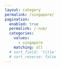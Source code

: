 ```yaml
---
layout: category
permalink: /singapore/
pagination: 
  enabled: true
  permalink: /:num/
  categories:
    values:
      - singapore
    matching: all
  # sort_field: 'title'
  # sort_reverse: false
---
```


